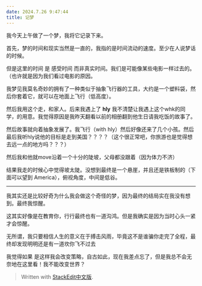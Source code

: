 ```yaml
---
date: 2024.7.26 9:47:44
title: 记梦
---
```


我今天上午做了一个梦，我将它记录下来。

首先，梦的时间和现实当然是一直的，我指的是时间流动的速度。至少在人说梦话的时候。

但是这里的时间 是 感受时间 而非真实时间。我们是可能像某些电影一样过去的。（也许就是因为我们看过电影的原因。

我梦见我莫名奇妙的拥有了一种类似于抽象飞行器的工具，大约是一个塑料袋，然后你套着它，就可以在地面上飞行（低高度）。

然后我用这个走，和家人。后来我遇上了 **hly** 我不清楚让我遇上这个whk的同学，的用意。我觉得原因是我昨天翻看以前的相册翻到他生日请我吃饭的故事了。

然后故事就向着抽象发展了。我飞行（with hly）然后好像还来了几个小孩。然后最后我听hly说他的目标是走到美国？？？？（这个很正常吧，你旅游也是觉得想去远一点的地方吗？？？）

然后我和他就move沿着一个十分的陡坡，父母都没跟着（因为体力不济）

结果我走的时候心中觉得坡太陡。没想到最终是一个悬崖，并且还是铁板制的（下面可以望到 America），俯视角度，中间是低谷。

---

我其实还是比较好奇为什么我会做这个奇怪的梦，因为最终的结局实在我没有想到。最终我惊醒。

这其实好像是在教育你，行行最终也有一道沟鸿。但是我确实是因为当时心头一紧才会惊醒。

无所谓，我只要相信人生的意义在于搏击风雨，毕竟这不是谁骗你走完了全程，最终却发现明明还是有一道坎你飞不过去

我觉得如果 是这样我会改变策略，自古如此，现在我差点忘了，但是我总不会无奈地在这里看！我不能改变世界？



> Written with [StackEdit中文版](https://stackedit.cn/).
<!--stackedit_data:
eyJoaXN0b3J5IjpbLTk1MzQyMjA2LDIwNDQwNjE3MDhdfQ==
-->